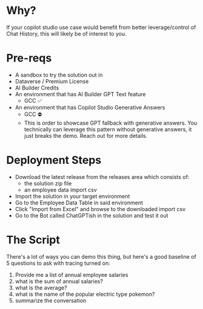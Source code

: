 # Why?
If your copilot studio use case would benefit from better leverage/control of Chat History, this will likely be of interest to you.
# Pre-reqs
- A sandbox to try the solution out in
- Dataverse / Premium License
- AI Builder Credits
- An environment that has AI Builder GPT Text feature
  - GCC ✅
- An environment that has Copilot Studio Generative Answers
  - GCC ⛔
  - This is order to showcase GPT fallback with generative answers. You technically can leverage this pattern without generative answers, it just breaks the demo. Reach out for more details.

# Deployment Steps
- Download the latest release from the releases area which consists of:
  - the solution zip file
  - an employee data import csv
- Import the solution in your target environment
- Go to the Employee Data Table in said environment
- Click "Import from Excel" and browse to the downloaded import csv
- Go to the Bot called ChatGPTish in the solution and test it out

# The Script
There's a lot of ways you can demo this thing, but here's a good baseline of 5 questions to ask with tracing turned on:
1. Provide me a list of annual employee salaries 
2. what is the sum of annual salaries?
3. what is the average?
4. what is the name of the popular electric type pokemon?
5. summarize the conversation
